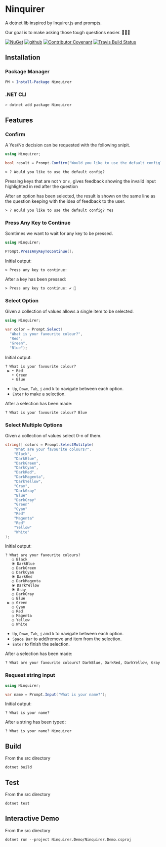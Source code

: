 # Ninquirer
A dotnet lib inspired by Inquirer.js and prompts.

Our goal is to make asking those tough questions easier. 🙋🙋‍♂️

[![NuGet](https://img.shields.io/nuget/v/Ninquirer.svg)](https://www.nuget.org/packages/Ninquirer/)
[![github](https://img.shields.io/github/v/release/neal-nankivell/Ninquirer?include_prereleases&label=github)](https://github.com/neal-nankivell/Ninquirer)
[![Contributor Covenant](https://img.shields.io/badge/Contributor%20Covenant-v1.4%20adopted-ff69b4.svg)](CODE_OF_CONDUCT.md)
[![Travis Build Status](https://travis-ci.org/neal-nankivell/Ninquirer.svg?branch=master)](https://travis-ci.org/neal-nankivell/Ninquirer)

## Installation
### Package Manager
```powershell
PM > Install-Package Ninquirer
```

### .NET CLI
```bash
> dotnet add package Ninquirer
```

## Features
### Confirm
A Yes/No decision can be requested with the following snipit.
```csharp
using Ninquirer;

bool result = Prompt.Confirm("Would you like to use the default config?");
```

```
> ? Would you like to use the default config?  
```

Pressing keys that are not `Y` or `n`, gives feedback showing the invalid input highlighted in red after the question

After an option has been selected, the result is shown on the same line as the question keeping with the idea of feedback to the user.
```
> ? Would you like to use the default config? Yes
```

### Press Any Key to Continue
Somtimes we want to wait for any key to be pressed.

```csharp
using Ninquirer;

Prompt.PressAnyKeyToContinue();
```

Initial output:
```
> Press any key to continue:
```

After a key has been pressed:
```
> Press any key to continue: ✔ 🎉
```

### Select Option
Given a collection of values allows a single item to be selected.

```csharp
using Ninquirer;

var color = Prompt.Select(
  "What is your favourite colour?",
  "Red",
  "Green",
  "Blue");
```

Initial output:
```
? What is your favourite colour?
 ▶ • Red 
   • Green 
   • Blue 
```
- `Up`, `Down`, `Tab`, `j` and `k` to navigate between each option.
- `Enter` to make a selection.

After a selection has been made:
```
? What is your favourite colour? Blue
```

### Select Multiple Options
Given a collection of values select 0-n of them.

```csharp
string[] colors = Prompt.SelectMulitple(
    "What are your favourite colours?",
    "Black",
    "DarkBlue",
    "DarkGreen",
    "DarkCyan",
    "DarkRed",
    "DarkMagenta",
    "DarkYellow",
    "Gray",
    "DarkGray"
    "Blue"
    "DarkGray"
    "Green"
    "Cyan"
    "Red"
    "Magenta"
    "Red"
    "Yellow"
    "White"
);
```

Initial output:
```
? What are your favourite colours?
   ○ Black
   ⦿ DarkBlue
   ○ DarkGreen
   ○ DarkCyan
   ⦿ DarkRed
   ○ DarkMagenta
   ⦿ DarkYellow
   ⦿ Gray
   ○ DarkGray
   ○ Blue
 ▶ ○ Green
   ○ Cyan
   ○ Red
   ○ Magenta
   ○ Yellow
   ○ White
```

- `Up`, `Down`, `Tab`, `j` and `k` to navigate between each option.
- `Space Bar` to add/remove and item from the selection.
- `Enter` to finish the selection.

After a selection has been made:
```
? What are your favourite colours? DarkBlue, DarkRed, DarkYellow, Gray
```

### Request string input

```csharp
using Ninquirer;

var name = Prompt.Input("What is your name?");
```

Initial output:
```
? What is your name? 
```

After a string has been typed:
```
? What is your name? Ninquirer
```

## Build
From the src directory
```
dotnet build
```

## Test
From the src directory
```
dotnet test
```

## Interactive Demo
From the src directory
```
dotnet run --project Ninquirer.Demo/Ninquirer.Demo.csproj
```
